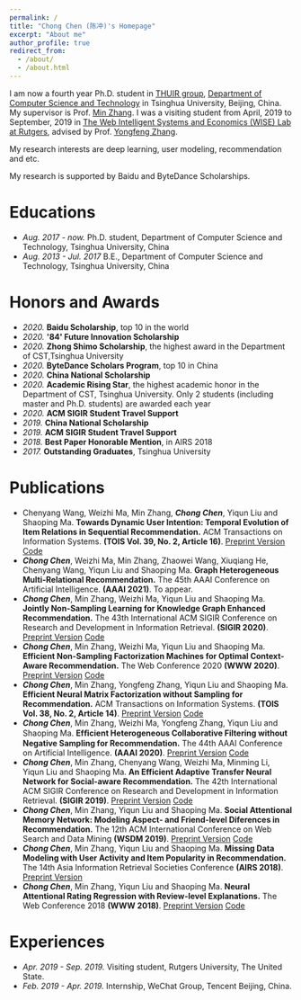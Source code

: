 ```yaml
---
permalink: /
title: "Chong Chen (陈冲)'s Homepage"
excerpt: "About me"
author_profile: true
redirect_from: 
  - /about/
  - /about.html
---
```


I am now a fourth year Ph.D. student in [THUIR group](http://www.thuir.cn/), [Department of Computer Science and Technology](http://www.cs.tsinghua.edu.cn) in Tsinghua University, Beijing, China. My supervisor is Prof. [Min Zhang](http://www.thuir.cn/group/~mzhang/). I was a visiting student from April, 2019 to September, 2019 in [The Web Intelligent Systems and Economics (WISE) Lab at Rutgers](http://wise.cs.rutgers.edu), advised by Prof. [Yongfeng Zhang](http://yongfeng.me).

My research interests are deep learning, user modeling, recommendation and etc.

My research is supported by Baidu and ByteDance Scholarships.

Educations
======
* *Aug. 2017 - now.* Ph.D. student, Department of Computer Science and Technology, Tsinghua University, China
* *Aug. 2013 - Jul. 2017* B.E., Department of Computer Science and Technology, Tsinghua University, China

Honors and Awards
======
* *2020.* **Baidu Scholarship**, top 10 in the world
* *2020.* **'84' Future Innovation Scholarship**
* *2020.* **Zhong Shimo Scholarship**, the highest award in the Department of CST,Tsinghua University
* *2020.* **ByteDance Scholars Program**, top 10 in China
* *2020.* **China National Scholarship**
* *2020.* **Academic Rising Star**, the highest academic honor in the Department of CST, Tsinghua University. Only 2 students (including master and Ph.D. students) are awarded each year
* *2020.* **ACM SIGIR Student Travel Support**
* *2019.* **China National Scholarship**
* *2019.* **ACM SIGIR Student Travel Support**
* *2018.* **Best Paper Honorable Mention**, in AIRS 2018
* *2017.* **Outstanding Graduates**, Tsinghua University

Publications
======
* Chenyang Wang, Weizhi Ma, Min Zhang, ***Chong Chen***, Yiqun Liu and Shaoping Ma. **Towards Dynamic User Intention: Temporal Evolution of Item Relations in Sequential Recommendation.** ACM Transactions on Information Systems. **(TOIS Vol. 39, No. 2, Article 16)**. 
[Preprint Version](https://chenchongthu.github.io/files/TOIS-KDA-wcy.pdf) 
[Code](https://github.com/THUwangcy)
* ***Chong Chen***, Weizhi Ma, Min Zhang, Zhaowei Wang, Xiuqiang He, Chenyang Wang, Yiqun Liu and Shaoping Ma. **Graph Heterogeneous Multi-Relational Recommendation.** The 45th AAAI Conference on Artificial Intelligence. **(AAAI 2021)**. To appear.
* ***Chong Chen***, Min Zhang, Weizhi Ma, Yiqun Liu and Shaoping Ma. **Jointly Non-Sampling Learning for Knowledge Graph Enhanced Recommendation.** The 43th International ACM SIGIR Conference on Research and Development in Information Retrieval. **(SIGIR 2020)**.
[Preprint Version](https://chenchongthu.github.io/files/SIGIR_JNSKR.pdf) 
[Code](https://github.com/chenchongthu/JNSKR)
* ***Chong Chen***, Min Zhang, Weizhi Ma, Yiqun Liu and Shaoping Ma. **Efficient Non-Sampling Factorization Machines for Optimal Context-Aware Recommendation.** The Web Conference 2020 **(WWW 2020)**.
[Preprint Version](https://chenchongthu.github.io/files/WWW_ENSFM.pdf) 
[Code](https://github.com/chenchongthu/ENSFM)
* ***Chong Chen***, Min Zhang, Yongfeng Zhang, Yiqun Liu and Shaoping Ma. **Efficient Neural Matrix Factorization without Sampling for Recommendation.** ACM Transactions on Information Systems. **(TOIS Vol. 38, No. 2, Article 14)**.
[Preprint Version](https://chenchongthu.github.io/files/TOIS_ENMF.pdf) 
[Code](https://github.com/chenchongthu/ENMF)
* ***Chong Chen***, Min Zhang, Weizhi Ma, Yongfeng Zhang, Yiqun Liu and Shaoping Ma. **Efﬁcient Heterogeneous Collaborative Filtering without Negative Sampling for Recommendation.** The 44th AAAI Conference on Artificial Intelligence. **(AAAI 2020)**.
[Preprint Version](https://chenchongthu.github.io/files/AAAI_EHCF.pdf) 
[Code](https://github.com/chenchongthu/EHCF)
* ***Chong Chen***, Min Zhang, Chenyang Wang, Weizhi Ma, Minming Li, Yiqun Liu and Shaoping Ma. **An Efficient Adaptive Transfer Neural Network for Social-aware Recommendation.** The 42th International ACM SIGIR Conference on Research and Development in Information Retrieval. **(SIGIR 2019)**.
[Preprint Version](http://www.thuir.cn/group/~mzhang/publications/SIGIR2019ChenC.pdf) 
[Code](https://github.com/chenchongthu/EATNN)
* ***Chong Chen***, Min Zhang, Yiqun Liu and Shaoping Ma. **Social Attentional Memory Network: Modeling Aspect- and Friend-level Diferences in Recommendation.** The 12th ACM International Conference on Web Search and Data Mining **(WSDM 2019)**.
[Preprint Version](http://www.thuir.cn/group/~mzhang/publications/WSDM2019ChenChong.pdf)
[Code](https://github.com/chenchongthu/SAMN)
* ***Chong Chen***, Min Zhang, Yiqun Liu and Shaoping Ma. **Missing Data Modeling with User Activity and Item Popularity in Recommendation.** The 14th Asia Information Retrieval Societies Conference **(AIRS 2018)**.
[Preprint Version](http://www.thuir.cn/group/~mzhang/publications/AIRS2018ChenChong.pdf)
* ***Chong Chen***, Min Zhang, Yiqun Liu and Shaoping Ma. **Neural Attentional Rating Regression with Review-level Explanations.** The Web Conference 2018 **(WWW 2018)**.
[Preprint Version](http://www.thuir.cn/group/~mzhang/publications/WWW2018_CC.pdf)
[Code](https://github.com/chenchongthu/NARRE)

Experiences
======
* *Apr. 2019 - Sep. 2019.* Visiting student, Rutgers University, The United State.
* *Feb. 2019 - Apr. 2019.* Internship, WeChat Group, Tencent Beijing, China.


